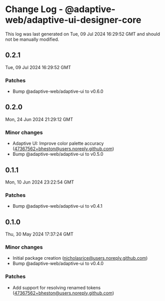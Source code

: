 # Change Log - @adaptive-web/adaptive-ui-designer-core

This log was last generated on Tue, 09 Jul 2024 16:29:52 GMT and should not be manually modified.

<!-- Start content -->

## 0.2.1

Tue, 09 Jul 2024 16:29:52 GMT

### Patches

- Bump @adaptive-web/adaptive-ui to v0.6.0

## 0.2.0

Mon, 24 Jun 2024 21:29:12 GMT

### Minor changes

- Adaptive UI: Improve color palette accuracy (47367562+bheston@users.noreply.github.com)
- Bump @adaptive-web/adaptive-ui to v0.5.0

## 0.1.1

Mon, 10 Jun 2024 23:22:54 GMT

### Patches

- Bump @adaptive-web/adaptive-ui to v0.4.1

## 0.1.0

Thu, 30 May 2024 17:37:24 GMT

### Minor changes

- Initial package creation (nicholasrice@users.noreply.github.com)
- Bump @adaptive-web/adaptive-ui to v0.4.0

### Patches

- Add support for resolving renamed tokens (47367562+bheston@users.noreply.github.com)
